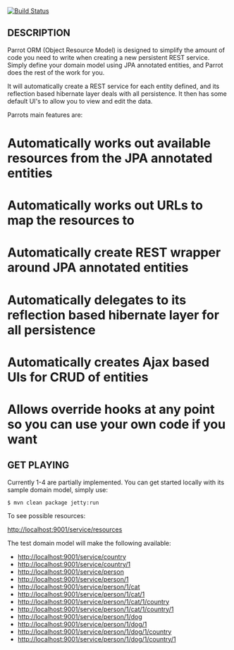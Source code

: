 [![Build Status](http://craigcook.co.uk/build/job/Parrot/badge/icon)](http://craigcook.co.uk/build/job/Parrot/)

## DESCRIPTION

Parrot ORM (Object Resource Model) is designed to simplify the amount of code you need to write when creating a new persistent REST service.
Simply define your domain model using JPA annotated entities, and Parrot does the rest of the work for you.

It will automatically create a REST service for each entity defined, and its reflection based hibernate layer deals with all persistence.
It then has some default UI's to allow you to view and edit the data.

Parrots main features are:
# Automatically works out available resources from the JPA annotated entities
# Automatically works out URLs to map the resources to
# Automatically create REST wrapper around JPA annotated entities
# Automatically delegates to its reflection based hibernate layer for all persistence
# Automatically creates Ajax based UIs for CRUD of entities
# Allows override hooks at any point so you can use your own code if you want

## GET PLAYING

Currently 1-4 are partially implemented. You can get started locally with its sample domain model, simply use:

	$ mvn clean package jetty:run

To see possible resources:

[http://localhost:9001/service/resources](http://localhost:9001/service/resources)

The test domain model will make the following available:

* [http://localhost:9001/service/country](http://localhost:9001/service/country)
* [http://localhost:9001/service/country/1](http://localhost:9001/service/country/1)
* [http://localhost:9001/service/person](http://localhost:9001/service/person)
* [http://localhost:9001/service/person/1](http://localhost:9001/service/person/1)
* [http://localhost:9001/service/person/1/cat](http://localhost:9001/service/person/1/cat)
* [http://localhost:9001/service/person/1/cat/1](http://localhost:9001/service/person/1/cat/1)
* [http://localhost:9001/service/person/1/cat/1/country](http://localhost:9001/service/person/1/cat/1/country)
* [http://localhost:9001/service/person/1/cat/1/country/1](http://localhost:9001/service/person/1/cat/1/country/1)
* [http://localhost:9001/service/person/1/dog](http://localhost:9001/service/person/1/dog)
* [http://localhost:9001/service/person/1/dog/1](http://localhost:9001/service/person/1/dog/1)
* [http://localhost:9001/service/person/1/dog/1/country](http://localhost:9001/service/person/1/dog/1/country)
* [http://localhost:9001/service/person/1/dog/1/country/1](http://localhost:9001/service/person/1/dog/1/country/1)
